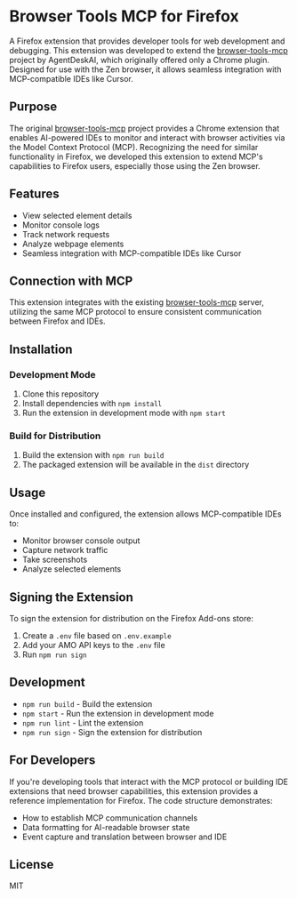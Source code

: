 # Browser Tools MCP for Firefox

A Firefox extension that provides developer tools for web development and debugging. This extension was developed to extend the [browser-tools-mcp](https://github.com/AgentDeskAI/browser-tools-mcp) project by AgentDeskAI, which originally offered only a Chrome plugin. Designed for use with the Zen browser, it allows seamless integration with MCP-compatible IDEs like Cursor.

## Purpose

The original [browser-tools-mcp](https://github.com/AgentDeskAI/browser-tools-mcp) project provides a Chrome extension that enables AI-powered IDEs to monitor and interact with browser activities via the Model Context Protocol (MCP). Recognizing the need for similar functionality in Firefox, we developed this extension to extend MCP's capabilities to Firefox users, especially those using the Zen browser.

## Features

- View selected element details
- Monitor console logs
- Track network requests
- Analyze webpage elements
- Seamless integration with MCP-compatible IDEs like Cursor

## Connection with MCP

This extension integrates with the existing [browser-tools-mcp](https://github.com/AgentDeskAI/browser-tools-mcp) server, utilizing the same MCP protocol to ensure consistent communication between Firefox and IDEs.

## Installation

### Development Mode

1. Clone this repository
2. Install dependencies with `npm install`
3. Run the extension in development mode with `npm start`

### Build for Distribution

1. Build the extension with `npm run build`
2. The packaged extension will be available in the `dist` directory

## Usage

Once installed and configured, the extension allows MCP-compatible IDEs to:

- Monitor browser console output
- Capture network traffic
- Take screenshots
- Analyze selected elements

## Signing the Extension

To sign the extension for distribution on the Firefox Add-ons store:

1. Create a `.env` file based on `.env.example`
2. Add your AMO API keys to the `.env` file
3. Run `npm run sign`

## Development

- `npm run build` - Build the extension
- `npm start` - Run the extension in development mode
- `npm run lint` - Lint the extension
- `npm run sign` - Sign the extension for distribution

## For Developers

If you're developing tools that interact with the MCP protocol or building IDE extensions that need browser capabilities, this extension provides a reference implementation for Firefox. The code structure demonstrates:

- How to establish MCP communication channels
- Data formatting for AI-readable browser state
- Event capture and translation between browser and IDE

## License

MIT
